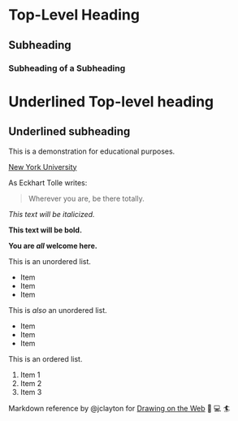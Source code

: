 # Top-Level Heading
## Subheading
### Subheading of a Subheading

Underlined Top-level heading
============================

Underlined subheading
---------------------

This is a demonstration for educational purposes.

[New York University](https://www.nyu.edu/)

As Eckhart Tolle writes:

> Wherever you are, be there totally.

*This text will be italicized.*

**This text will be bold.**

**You are _all_ welcome here.**

This is an unordered list.

* Item
* Item
* Item

This is *also* an unordered list.

- Item
- Item
- Item

This is an ordered list.

1. Item 1
2. Item 2
3. Item 3

Markdown reference by @jclayton for [Drawing on the Web](https://cs.nyu.edu/courses/spring18/CSCI-UA.0380-002/) :art: :computer: :surfer: